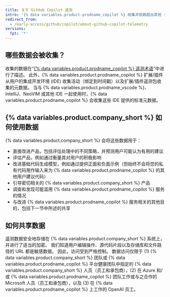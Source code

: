 ```yaml
---
title: 关于 GitHub Copilot 遥测
intro: '{% data variables.product.prodname_copilot %} 收集并依赖超出其他 {% data variables.product.company_short %} 产品和服务收集的额外遥测数据。'
redirect_from:
  - /early-access/github/copilot/about-github-copilot-telemetry
versions:
  fpt: '*'
---
```


## 哪些数据会被收集？

收集的数据在“[{% data variables.product.prodname_copilot %} 遥测术语](/github/copilot/github-copilot-telemetry-terms)”中进行了描述。 此外，{% data variables.product.prodname_copilot %} 扩展/插件从用户的集成开发环境 (IDE) 收集活动（绑定到时间戳）以及扩展/插件遥测包收集的元数据。 当与 {% data variables.product.prodname_vscode %}、IntelliJ、NeoVIM 或其他 IDE 一起使用时，{% data variables.product.prodname_copilot %} 会收集这些 IDE 提供的标准元数据。

## {% data variables.product.company_short %} 如何使用数据

{% data variables.product.company_short %} 会将这些数据用于：

- 直接改进产品，包括评估处理中的不同策略，并预测用户可能认为有用的建议
- 评估产品，例如通过衡量其对用户的积极影响
- 改进基础代码生成模型，例如通过提供正面和负面示例（但始终不会将您的私有代码用作输入来为 {% data variables.product.prodname_copilot %} 的其他用户建议代码）
- 引导密切相关的 {% data variables.product.company_short %} 产品
- 调查和发现可能滥用 {% data variables.product.prodname_copilot %} 服务的情况
- 与改进 {% data variables.product.prodname_copilot %} 服务相关的其他目的，包括下一节中所述的共享

## 如何共享数据

遥测数据安全地存储在 {% data variables.product.company_short %} 系统上，并进行了适当的加密。 我们知道用户编辑操作、源代码片段以及存储库和文件路径的 URL 都是敏感数据。 因此，访问受到严格控制。 数据访问仅限于 (1) {% data variables.product.company_short %} 团队或 {% data variables.product.prodname_copilot %} 平台健康团队中指定的 {% data variables.product.company_short %} 人员（员工和承包商），(2) 在 Azure 和/或 {% data variables.product.prodname_copilot %} 团队工作或与之合作的 Microsoft 人员（员工和承包商），以及 (3) 在 {% data variables.product.prodname_copilot %} 上工作的 OpenAI 员工。

